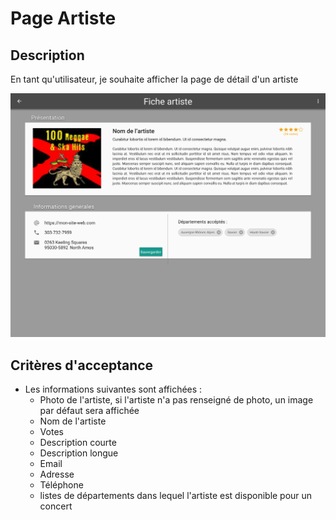 # Page Artiste

## Description

En tant qu'utilisateur, je souhaite afficher la page de détail d'un artiste

![Welcome Page](../design/export_screens/Artiste_Detail.png)

## Critères d'acceptance

- Les informations suivantes sont affichées :
    - Photo de l'artiste, si l'artiste n'a pas renseigné de photo, un image par défaut sera affichée
    - Nom de l'artiste
    - Votes
    - Description courte
    - Description longue
    - Email
    - Adresse
    - Téléphone
    - listes de départements dans lequel l'artiste est disponible pour un concert